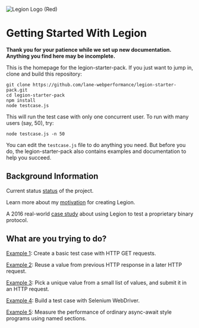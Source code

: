 
![Legion Logo (Red)](./logo-red.png "Legion Framework")

Getting Started With Legion
===========================

**Thank you for your patience while we set up new documentation. Anything you
find here may be incomplete.**

This is the homepage for the legion-starter-pack. If you just want to jump in,
clone and build this repository:

	git clone https://github.com/lane-webperformance/legion-starter-pack.git
	cd legion-starter-pack
	npm install
	node testcase.js

This will run the test case with only one concurrent user. To run with many
users (say, 50), try:

	node testcase.js -n 50

You can edit the `testcase.js` file to do anything you need. But before you do,
the legion-starter-pack also contains examples and documentation to help you
succeed.

Background Information
----------------------

Current status [status](./status.md) of the project.

Learn more about my [motivation](./motivation.md) for creating Legion.

A 2016 real-world [case study](./case_study.md) about using Legion to test a
proprietary binary protocol.

What are you trying to do?
--------------------------

[Example 1](./generated/001_simple.js.html): Create a basic test case with HTTP GET requests.

[Example 2](./generated/002_ticket.js.html): Reuse a value from previous HTTP response in a later HTTP request.

[Example 3](./generated/003_login_dataset.js.html): Pick a unique value from a small list of values, and submit it in an HTTP request.

[Example 4](./generated/004_selenium_webdriver.js.html): Build a test case with Selenium WebDriver.

[Example 5](./generated/005_sections.js.html): Measure the performance of ordinary async-await style programs using named sections.

